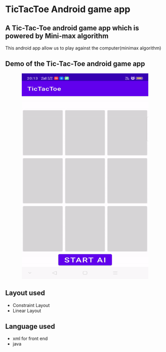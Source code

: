 # TicTacToe Android game app

## A Tic-Tac-Toe android game app which is powered by Mini-max algorithm

This android app allow us to play against the computer(minimax algorithm)  

## Demo of the Tic-Tac-Toe android game app

<p align="center">
  <img  src="https://github.com/sakthivelan21/TicTacToe-app/blob/main/screenshots/app.gif?raw=true" width="400" height="650" alt="demo-image"/>
</p>

## Layout used 

+ Constraint Layout   
+ Linear Layout   

## Language used 

+ xml for front end   
+ java   
